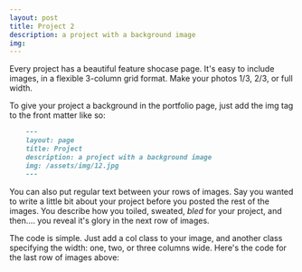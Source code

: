 ```yaml
---
layout: post
title: Project 2
description: a project with a background image
img:
---
```


Every project has a beautiful feature shocase page. It's easy to include images, in a flexible 3-column grid format. Make your photos 1/3, 2/3, or full width.

To give your project a background in the portfolio page, just add the img tag to the front matter like so:

```markdown
    ---
    layout: page
    title: Project
    description: a project with a background image
    img: /assets/img/12.jpg
    ---
```

You can also put regular text between your rows of images. Say you wanted to write a little bit about your project before you posted the rest of the images. You describe how you toiled, sweated, *bled* for your project, and then.... you reveal it's glory in the next row of images.

The code is simple. Just add a col class to your image, and another class specifying the width: one, two, or three columns wide. Here's the code for the last row of images above:
